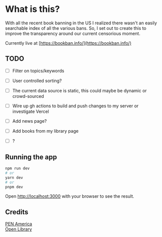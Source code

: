 # What is this?

With all the recent book banning in the US I realized there wasn't an easily searchable index of all the various bans. So, I set out to create this to improve the transparency around our current censorious moment.

Currently live at [https://bookban.info/](https://bookban.info/)

## TODO

- [ ] Filter on topics/keywords  
- [ ] User controlled sorting?  
- [ ] The current data source is static, this could maybe be dynamic or crowd-sourced  
- [ ] Wire up gh actions to build and push changes to my server or investigate Vercel
- [ ] Add news page?
- [ ] Add books from my library page
- [ ] ?  


## Running the app

```bash
npm run dev
# or
yarn dev
# or
pnpm dev
```

Open [http://localhost:3000](http://localhost:3000) with your browser to see the result.

## Credits

[PEN America](https://pen.org/banned-in-the-usa/)  
[Open Library](https://openlibrary.org/)
